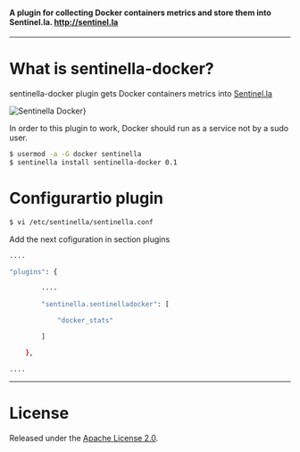 #### A plugin for collecting Docker containers metrics and store them into Sentinel.la. http://sentinel.la

-----

# What is sentinella-docker?

sentinella-docker plugin gets Docker containers metrics into [Sentinel.la](https://www.sentinel.la)

![Sentinella Docker}](/images/sentinellaDocker.png)

In order to this plugin to work, Docker should run as a service not by a sudo user.

``` bash
$ usermod -a -G docker sentinella
$ sentinella install sentinella-docker 0.1
```

# Configurartio plugin

``` bash
$ vi /etc/sentinella/sentinella.conf
```
Add the next cofiguration in section plugins

``` bash
....

"plugins": {

        ....
        
        "sentinella.sentinelladocker": [

            "docker_stats"

        ]

    },

....

```

-----


# License

Released under the [Apache License 2.0](http://www.apache.org/licenses/LICENSE-2.0.html).

